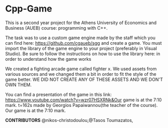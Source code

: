 # Cpp-Game
This is a second year project for the Athens University of Economics and Business (AUEB) course: programming with C++.

The task was to use a custom game engine made by the staff which you can find here: https://github.com/cgaueb/sgg and create a game. You must import the library of the game engine to your project (preferably in Visual Studio). Be sure to follow the instructions on how to use the library here: in order to understand how the game works

We created a fighting arcade game called fighter x. We used assets from various sources and we changed them a bit in order to fit the style of the game better. WE DID NOT CREATE ANY OF THESE ASSETS AND WE DON'T OWN THEM.

You can find a presentation of the game in this link: https://www.youtube.com/watch?v=wzr07HSXRNk&Our game is at the 7:10 mark. t=162s made by Georgios Papaiwannou(the teacher of the course). Our game is at the 7:10 mark.


**CONTRIBUTORS**
@nikos-christodoulou,@Tasos Toumazatos, 
